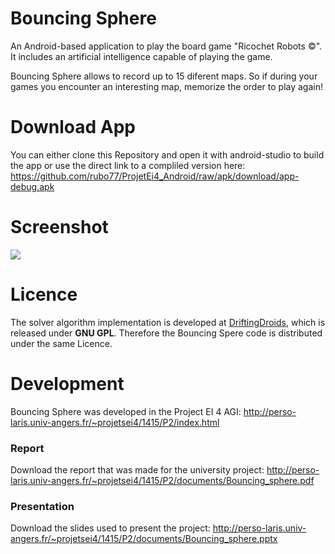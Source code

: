 Bouncing Sphere
===============

An Android-based application to play the board game "Ricochet Robots ©". It includes an artificial intelligence capable of playing the game.

Bouncing Sphere allows to record up to 15 diferent maps. So if during your games you encounter an interesting map, memorize the order to play again!

Download App
============

You can either clone this Repository and open it with android-studio to build the app
or use the direct link to a compliled version here: https://github.com/rubo77/ProjetEi4_Android/raw/apk/download/app-debug.apk

Screenshot
==========
![](http://perso-laris.univ-angers.fr/~projetsei4/1415/P2/img/screenshots/app-1.png)

Licence
=======
The solver algorithm implementation is developed at [DriftingDroids](https://github.com/smack42/DriftingDroids), which is released under **GNU GPL**. Therefore the Bouncing Spere code is distributed under the same Licence.

Development
===========

Bouncing Sphere was developed in the Project EI 4 AGI: http://perso-laris.univ-angers.fr/~projetsei4/1415/P2/index.html

### Report
Download the report that was made for the university project:
http://perso-laris.univ-angers.fr/~projetsei4/1415/P2/documents/Bouncing_sphere.pdf

### Presentation
Download the slides used to present the project:
http://perso-laris.univ-angers.fr/~projetsei4/1415/P2/documents/Bouncing_sphere.pptx
